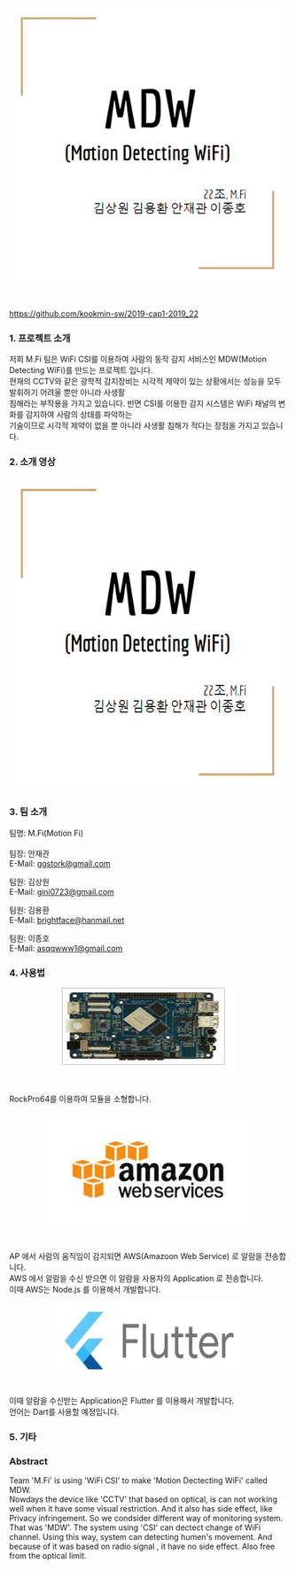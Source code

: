 <div align="center">
<p><img src="/doc/Images/MDW.PNG"></p>
</div>
<br/>

https://github.com/kookmin-sw/2019-cap1-2019_22

### 1. 프로젝트 소개
 저희 M.Fi 팀은 WiFi CSI를 이용하여 사람의 동작 감지 서비스인 MDW(Motion Detecting WiFi)를 만드는 프로젝트 입니다.<br/>
현재의 CCTV와 같은 광학적 감지장비는 시각적 제약이 있는 상황에서는 성능을 모두 발휘하기 어려울 뿐만 아니라 사생활<br/>
침해라는 부작용을 가지고 있습니다. 반면 CSI를 이용한 감지 시스템은 WiFi 채널의 변화를 감지하여 사람의 상태를 파악하는<br/>
기술이므로 시각적 제약이 없을 뿐 아니라 사생활 침해가 적다는 장점을 가지고 있습니다.<br/>


### 2. 소개 영상

<p align="center">
<a href="https://www.youtube.com/embed/gBwz4oIDKAg"><img height="566" width="574" src="/doc/Images/MDW.PNG"></a>
</p>

### 3. 팀 소개

팀명: M.Fi(Motion Fi)
<br/>
<br/>
팀장: 안재관<br/>
E-Mail: ggstork@gmail.com<br/>

팀원: 김상원<br/> 
E-Mail: gini0723@gmail.com<br/>

팀원: 김용환<br/>
E-Mail: brightface@hanmail.net<br/>

팀원: 이종호<br/>
E-Mail: asqqwww1@gmail.com<br/>

### 4. 사용법
<div align="center">
<p><img src="/doc/Images/RockPro64.jpg"></p>
</div>
<br/>
 RockPro64를 이용하여 모듈을 소형합니다.</br>

<div align="center">
<p><img src="/doc/Images/aws.jpg"></p>
</div>
<br/>
AP 에서 사람의 움직임이 감지되면 AWS(Amazoon Web Service) 로 알람을 전송합니다.</br>
AWS 에서 알람을 수신 받으면 이 알람을 사용자의 Application 로 전송합니다.</br>
이때 AWS는 Node.js 를 이용해서 개발합니다.</br>

<div align="center">
<p><img src="/doc/Images/flutter.jpg"></p>
</div>
<br/>
이때 알람을 수신받는 Application은 Flutter 를 이용해서 개발합니다.</br>
언어는 Dart를 사용할 예정입니다.</br>

 
 


### 5. 기타

### Abstract
Team 'M.Fi' is using 'WiFi CSI' to make 'Motion Dectecting WiFi' called MDW.<br/>
Nowdays the device like 'CCTV' that based on optical, is can not working well when it have some visual restriction.
And it also has side effect, like Privacy infringement.
So we condsider different way of monitoring system. That was 'MDW'.
The system using 'CSI' can dectect change of WiFi channel.
Using this way, system can detecting humen's movement.
And because of it was based on radio signal , it have no side effect. Also free from the optical limit.

